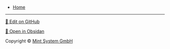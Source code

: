 * [Home](/)

<hr>

[📝 Edit on GitHub](https://github.com/Mint-System/Knowledge/blob/master/_sidebar.md)

[📂 Open in Obsidan](obsidian://open?vault=Knowledge%20Mint%20System&file=_sidebar.md ':target=_self')

<footer>Copyright © <a href="https://www.mint-system.ch/">Mint System GmbH</a></footer>